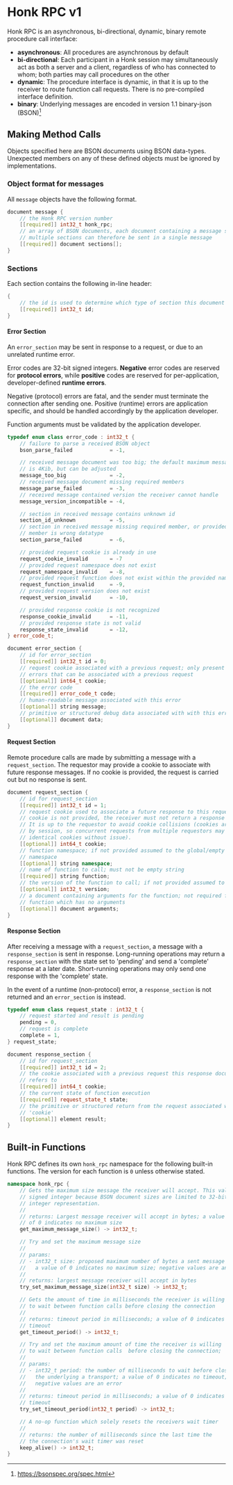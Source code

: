 # Honk RPC v1

Honk RPC is an asynchronous, bi-directional, dynamic, binary remote procedure call interface:
- **asynchronous**: All procedures are asynchronous by default
- **bi-directional**: Each participant in a Honk session may simultaneously act as both a server and a client, regardless of who has connected to whom; both parties may call procedures on the other
- **dynamic**: The procedure interface is dynamic, in that it is up to the receiver to route function call requests. There is no pre-compiled interface definition.
- **binary**: Underlying messages are encoded in version 1.1 binary-json (BSON)[^1]

## Making Method Calls

Objects specified here are BSON documents using BSON data-types. Unexpected members on any of these defined objects must be ignored by implementations.

### Object format for messages

All `message` objects have the following format.

```c++
document message {
    // the Honk RPC version number
    [[required]] int32_t honk_rpc;
    // an array of BSON documents, each document containing a message section
    // multiple sections can therefore be sent in a single message
    [[required]] document sections[];
}
```

### Sections

Each section contains the following in-line header:

```c++
{
    // the id is used to determine which type of section this document is
    [[required]] int32_t id;
}
```

#### Error Section

An `error_section` may be sent in response to a request, or due to an unrelated runtime error.

Error codes are 32-bit signed integers. **Negative** error codes are reserved for **protocol errors**, while **positive** codes are reserved for per-application, developer-defined **runtime errors**.

Negative (protocol) errors are fatal, and the sender must terminate the connection after sending one. Positive (runtime) errors are application specific, and should be handled accordingly by the application developer.

Function arguments must be validated by the application developer.

```c++
typedef enum class error_code : int32_t {
    // failure to parse a received BSON object
    bson_parse_failed            = -1,

    // received message document was too big; the default maximum message size
    // is 4Kib, but can be adjusted
    message_too_big              = -2,
    // received message document missing required members
    message_parse_failed         = -3,
    // received message contained version the receiver cannot handle
    message_version_incompatible = -4,

    // section in received message contains unknown id
    section_id_unknown           = -5,
    // section in received message missing required member, or provided
    // member is wrong datatype
    section_parse_failed         = -6,

    // provided request cookie is already in use
    request_cookie_invalid       = -7
    // provided request namespace does not exist
    request_namespace_invalid    = -8,
    // provided request function does not exist within the provided namespace
    request_function_invalid     = -9,
    // provided request version does not exist
    request_version_invalid      = -10,

    // provided response cookie is not recognized
    response_cookie_invalid      = -11,
    // provided response state is not valid
    response_state_invalid       = -12,
} error_code_t;

document error_section {
    // id for error_section
    [[required]] int32_t id = 0;
    // request cookie associated with a previous request; only present for
    // errors that can be associated with a previous request
    [[optional]] int64_t cookie;
    // the error code
    [[required]] error_code_t code;
    // human-readable message associated with this error
    [[optional]] string message;
    // primitive or structured debug data associated with with this error
    [[optional]] document data;
}
```
#### Request Section

Remote procedure calls are made by submitting a message with a `request_section`. The requestor may provide a cookie to associate with future response messages. If no cookie is provided, the request is carried out but no response is sent.

```c++
document request_section {
    // id for request_section
    [[required]] int32_t id = 1;
    // request cookie used to associate a future response to this request. If a
    // cookie is not provided, the receiver must not return a response section.
    // It is up to the requestor to avoid cookie collisions (cookies are scoped
    // by session, so concurrent requests from multiple requestors may use
    // identical cookies without issue).
    [[optional]] int64_t cookie;
    // function namespace; if not provided assumed to the global/empty ""
    // namespace
    [[optional]] string namespace;
    // name of function to call; must not be empty string
    [[required]] string function;
    // the version of the function to call; if not provided assumed to be 0
    [[optional]] int32_t version;
    // a document containing arguments for the function; not required for a
    // function which has no arguments
    [[optional]] document arguments;
}
```

#### Response Section

After receiving a message with a `request_section`, a message with a `response_section` is sent in response. Long-running operations may return a `response_section` with the state set to 'pending' and send a 'complete' response at a later date. Short-running operations may only send one response with the 'complete' state.

In the event of a runtime (non-protocol) error, a `response_section` is not returned and an `error_section` is instead.

```c++
typedef enum class request_state : int32_t {
    // request started and result is pending
    pending = 0,
    // request is complete
    complete = 1,
} request_state;

document response_section {
    // id for request_section
    [[required]] int32_t id = 2;
    // the cookie associated with a previous request this response document
    // refers to
    [[required]] int64_t cookie;
    // the current state of function execution
    [[required]] request_state_t state;
    // the primitive or structured return from the request associated with
    // 'cookie'
    [[optional]] element result;
}
```

## Built-in Functions

Honk RPC defines its own `honk_rpc` namespace for the following built-in functions. The version for each function is `0` unless otherwise stated.

```c++
namespace honk_rpc {
    // Gets the maximum size message the receiver will accept. This value is a
    // signed integer because BSON document sizes are limited to 32-bit signed
    // integer representation.
    //
    // returns: Largest message receiver will accept in bytes; a value
    // of 0 indicates no maximum size
    get_maximum_message_size() -> int32_t;

    // Try and set the maximum message size
    //
    // params:
    // - int32_t size: proposed maximum number of bytes a sent message can be;
    //   a value of 0 indicates no maximum size; negative values are an error
    //
    // returns: largest message receiver will accept in bytes
    try_set_maximum_message_size(int32_t size) -> int32_t;

    // Gets the amount of time in milliseconds the receiver is willing
    // to wait between function calls before closing the connection
    //
    // returns: timeout period in milliseconds; a value of 0 indicates no
    // timeout
    get_timeout_period() -> int32_t;

    // Try and set the maximum amount of time the receiver is willing
    // to wait between function calls  before closing the connection;
    //
    // params:
    // - int32_t period: the number of milliseconds to wait before closing
    //   the underlying a transport; a value of 0 indicates no timeout;
    //   negative values are an error
    //
    // returns: timeout period in milliseconds; a value of 0 indicates no
    // timeout
    try_set_timeout_period(int32_t period) -> int32_t;

    // A no-op function which solely resets the receivers wait timer
    //
    // returns: the number of milliseconds since the last time the
    // the connection's wait timer was reset
    keep_alive() -> int32_t;
}
```

[^1]: https://bsonspec.org/spec.html
